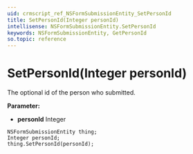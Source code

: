 ```yaml
---
uid: crmscript_ref_NSFormSubmissionEntity_SetPersonId
title: SetPersonId(Integer personId)
intellisense: NSFormSubmissionEntity.SetPersonId
keywords: NSFormSubmissionEntity, GetPersonId
so.topic: reference
---
```


# SetPersonId(Integer personId)

The optional id of the person who submitted.

**Parameter:** 
* **personId** Integer

```crmscript
NSFormSubmissionEntity thing;
Integer personId;
thing.SetPersonId(personId);
```

